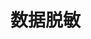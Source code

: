

# 数据脱敏  
<!-- 
手把手教你ShardingSphere和Mybatis拦截器实现特殊字段动态切换加密
https://mp.weixin.qq.com/s/4xi0K9s_H4phMI-mAGurIw

惊呆了！不改一行 Java 代码竟然就能轻松解决敏感信息加解密|原创 
https://mp.weixin.qq.com/s/sBzWHygMffD2i8po4HQetA

大厂也在用的 6种 数据脱敏方案，别做泄密内鬼 
https://mp.weixin.qq.com/s/_Dgekk1AJsIx0TTlnH6kUA

身份证、手机号加密存储的一些思路 
https://mp.weixin.qq.com/s/Pun61iQjHO7PugOoPySSWg


日志脱敏
https://mp.weixin.qq.com/s/0qOJGOjp_y8zWdhLuOYjvg
https://mp.weixin.qq.com/s/cBiH6Jxf2N0eoTgLRe4p-g
数据脱敏
https://mp.weixin.qq.com/s/gL3bKtZB-DNGWK8NgGEiVQ

-->
